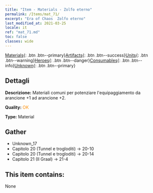 ```yaml
---
title: "Item - Materials - Zolfo eterno"
permalink: /Items/mat_71/
excerpt: "Era of Chaos  Zolfo eterno"
last_modified_at: 2021-03-25
locale: it
ref: "mat_71.md"
toc: false
classes: wide
---
```

 [Materials](/it/Items/){: .btn .btn--primary}[Artifacts](/it/Items/Artifacts/){: .btn .btn--success}[Units](/it/Items/Units/){: .btn .btn--warning}[Heroes](/it/Items/Heroes/){: .btn .btn--danger}[Consumables](/it/Items/Consumables/){: .btn .btn--info}[Unknown](/it/Items/Unknown/){: .btn .btn--primary}

## Dettagli
 **Descrizione:** Materiali comuni per potenziare l'equipaggiamento da arancione +1 ad arancione +2.

 **Quality:** <span style="color: #FF8C00">OK</span>

 **Type:** Material

## Gather

*    Unknown_17 
*    Capitolo 20 (Tunnel e trogloditi) -> 20-10 
*    Capitolo 20 (Tunnel e trogloditi) -> 20-14 
*    Capitolo 21 (Il Graal) -> 21-4 

## This item contains:

  None

